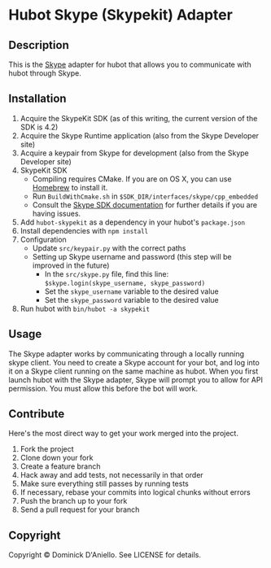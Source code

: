 # Hubot Skype (Skypekit) Adapter

## Description

This is the [Skype](http://skype.com) adapter for hubot that allows you 
to communicate with hubot through Skype.

## Installation

1. Acquire the SkypeKit SDK (as of this writing, the current version of the SDK is 4.2)
2. Acquire the Skype Runtime application (also from the Skype Developer site)
3. Acquire a keypair from Skype for development (also from the Skype Developer site)
4. SkypeKit SDK 
    * Compiling requires CMake. If you are on OS X, you can use [Homebrew](http://mxcl.github.com/homebrew/) to install it.
    * Run `BuildWithCmake.sh` in `$SDK_DIR/interfaces/skype/cpp_embedded`
    * Consult the [Skype SDK documentation](http://developer.skype.com/) for further details if you are having issues.
5. Add `hubot-skypekit` as a dependency in your hubot's `package.json`
6. Install dependencies with `npm install`
7. Configuration
    * Update `src/keypair.py` with the correct paths
    * Setting up Skype username and password (this step will be improved in the future)
        * In the `src/skype.py` file, find this line: `$skype.login(skype_username, skype_password)`
        * Set the `skype_username` variable to the desired value
        * Set the `skype_password` variable to the desired value
8. Run hubot with `bin/hubot -a skypekit`

## Usage

The Skype adapter works by communicating through a locally running skype
client. You need to create a Skype account for your bot, and log into it
on a Skype client running on the same machine as hubot. When you first
launch hubot with the Skype adapter, Skype will prompt you to allow for
API permission. You must allow this before the bot will work.

## Contribute

Here's the most direct way to get your work merged into the project.

1. Fork the project
2. Clone down your fork
3. Create a feature branch
4. Hack away and add tests, not necessarily in that order
5. Make sure everything still passes by running tests
6. If necessary, rebase your commits into logical chunks without errors
7. Push the branch up to your fork
8. Send a pull request for your branch

## Copyright

Copyright &copy; Dominick D'Aniello. See LICENSE for details.
